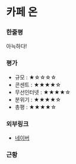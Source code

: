 # 카페 온

### 한줄평

아늑하다!

### 평가

- 규모 : ★☆☆☆☆
- 콘센트 : ★★★★☆
- 무선인터넷 : ★★★★☆
- 분위기 : ★★★★☆
- 총평 : ★★★★☆

### 외부링크

- [네이버](https://store.naver.com/restaurants/detail?id=36132522)

### 근황
